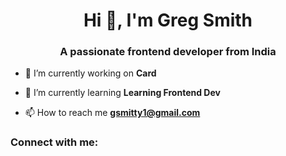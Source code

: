 <h1 align="center">Hi 👋, I'm Greg Smith</h1>
<h3 align="center">A passionate frontend developer from India</h3>

- 🔭 I’m currently working on **Card**

- 🌱 I’m currently learning **Learning Frontend Dev**

- 📫 How to reach me **gsmitty1@gmail.com**

<h3 align="left">Connect with me:</h3>
<p align="left">
</p>

 
